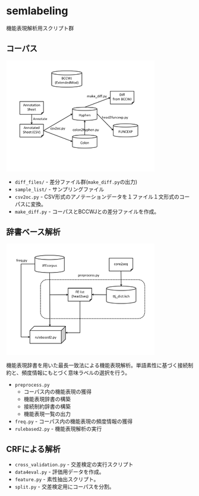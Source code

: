 # semlabeling
機能表現解析用スクリプト群

## コーパス
<img src="https://raw.githubusercontent.com/pizzaboi/semlabeling/master/images/corpus_inst.png" height="300px">

- `diff_files/` - 差分ファイル群(`make_diff.py`の出力)
- `sample_list/` - サンプリングファイル
- `csv2oc.py` - CSV形式のアノテーションデータを１ファイル１文形式のコーパスに変換。
- `make_diff.py` - コーパスとBCCWJとの差分ファイルを作成。

## 辞書ベース解析
<img src="https://raw.githubusercontent.com/pizzaboi/semlabeling/master/images/rulebased_inst.png" height="300px">

機能表現辞書を用いた最長一致法による機能表現解析。単語素性に基づく接続制約と、頻度情報にもとづく意味ラベルの選択を行う。

- `preprocess.py`
	- コーパス内の機能表現の獲得
	- 機能表現辞書の構築
	- 接続制約辞書の構築
	- 機能表現一覧の出力
- `freq.py` - コーパス内の機能表現の頻度情報の獲得
- `rulebased2.py` - 機能表現解析の実行

## CRFによる解析
- `cross_validation.py` - 交差検定の実行スクリプト
- `data4eval.py` - 評価用データを作成。
- `feature.py` - 素性抽出スクリプト。
- `split.py`  - 交差検定用にコーパスを分割。
